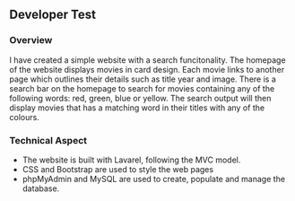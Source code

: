 ## Developer Test

### Overview
I have created a simple website with a search funcitonality. The homepage of the website displays movies in card design. Each movie links to another page which outlines their details such as title year and image. There is a search bar on the homepage to search for movies containing any of the following words: red, green, blue or yellow. The search output will then display movies that has a matching word in their titles with any of the colours. 

### Technical Aspect
- The website is built with Lavarel, following the MVC model. 
- CSS and Bootstrap are used to style the web pages
- phpMyAdmin and MySQL are used to create, populate and manage the database.
